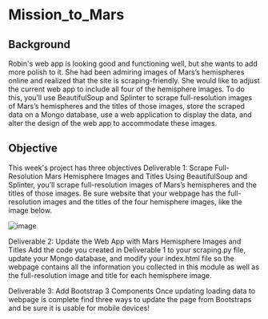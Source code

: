 # Mission_to_Mars

## Background
Robin's web app is looking good and functioning well, but she wants to add more polish to it. She had been admiring images of Mars’s hemispheres online and realized that the site is scraping-friendly. She would like to adjust the current web app to include all four of the hemisphere images. To do this, you’ll use BeautifulSoup and Splinter to scrape full-resolution images of Mars’s hemispheres and the titles of those images, store the scraped data on a Mongo database, use a web application to display the data, and alter the design of the web app to accommodate these images.

## Objective
This week's project has three objectives
Deliverable 1: Scrape Full-Resolution Mars Hemisphere Images and Titles
Using BeautifulSoup and Splinter, you’ll scrape full-resolution images of Mars’s hemispheres and the titles of those images.
Be sure website that your webpage has the full-resolution images and the titles of the four hemisphere images, like the image below.

![image](https://user-images.githubusercontent.com/90425412/144788309-9cf66313-3332-4bf4-8558-233102cd3f55.png)

Deliverable 2: Update the Web App with Mars Hemisphere Images and Titles
Add the code you created in Deliverable 1 to your scraping.py file, update your Mongo database, and modify your index.html file so the webpage contains all the information you collected in this module as well as the full-resolution image and title for each hemisphere image.

Deliverable 3: Add Bootstrap 3 Components
Once updating loading data to webpage is complete find three ways to update the page from Bootstraps and be sure it is usable for mobile devices!
